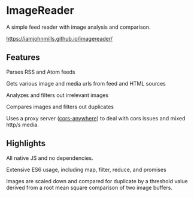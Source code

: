 # ImageReader
A simple feed reader with image analysis and comparison.

https://iamjohnmills.github.io/imagereader/

## Features
Parses RSS and Atom feeds

Gets various image and media urls from feed and HTML sources

Analyzes and filters out irrelevant images

Compares images and filters out duplicates

Uses a proxy server ([cors-anywhere](https://github.com/iamjohnmills/cors-anywhere)) to deal with cors issues and mixed http/s media.

## Highlights
All native JS and no dependencies.

Extensive ES6 usage, including map, filter, reduce, and promises

Images are scaled down and compared for duplicate by a threshold value derived from a root mean square comparison of two image buffers.
